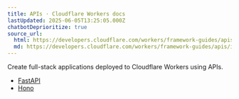 ```yaml
---
title: APIs · Cloudflare Workers docs
lastUpdated: 2025-06-05T13:25:05.000Z
chatbotDeprioritize: true
source_url:
  html: https://developers.cloudflare.com/workers/framework-guides/apis/
  md: https://developers.cloudflare.com/workers/framework-guides/apis/index.md
---
```


Create full-stack applications deployed to Cloudflare Workers using APIs.

* [FastAPI](https://developers.cloudflare.com/workers/languages/python/packages/fastapi/)
* [Hono](https://developers.cloudflare.com/workers/framework-guides/web-apps/more-web-frameworks/hono/)
